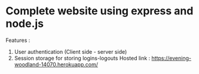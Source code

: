 # Complete website using express and node.js
Features :
  1. User authentication (Client side - server side)
  2. Session storage for storing logins-logouts
Hosted link : https://evening-woodland-14070.herokuapp.com/

